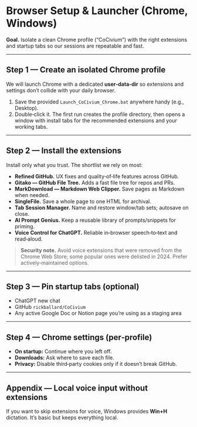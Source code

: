 # Browser Setup & Launcher (Chrome, Windows)

**Goal.**  Isolate a clean Chrome profile (“CoCivium”) with the right extensions and startup tabs so our sessions are repeatable and fast.  

---

## Step 1 — Create an isolated Chrome profile
We will launch Chrome with a dedicated **user‑data‑dir** so extensions and settings don’t collide with your daily browser.  

1. Save the provided `Launch_CoCivium_Chrome.bat` anywhere handy (e.g., Desktop).  
2. Double‑click it.  The first run creates the profile directory, then opens a window with install tabs for the recommended extensions and your working tabs.  

---

## Step 2 — Install the extensions
Install only what you trust.  The shortlist we rely on most:

- **Refined GitHub.**  UX fixes and quality‑of‑life features across GitHub.  
- **Gitako — GitHub File Tree.**  Adds a fast file tree for repos and PRs.  
- **MarkDownload — Markdown Web Clipper.**  Save pages as Markdown when needed.  
- **SingleFile.**  Save a whole page to one HTML for archival.  
- **Tab Session Manager.**  Name and restore window/tab sets; autosave on close.  
- **AI Prompt Genius.**  Keep a reusable library of prompts/snippets for priming.  
- **Voice Control for ChatGPT.**  Reliable in‑browser speech‑to‑text and read‑aloud.  

> **Security note.**  Avoid voice extensions that were removed from the Chrome Web Store; some popular ones were delisted in 2024.  Prefer actively‑maintained options.  

---

## Step 3 — Pin startup tabs (optional)
- ChatGPT new chat  
- GitHub `rickballard/CoCivium`  
- Any active Google Doc or Notion page you’re using as a staging area  

---

## Step 4 — Chrome settings (per‑profile)
- **On startup:** Continue where you left off.  
- **Downloads:** Ask where to save each file.  
- **Privacy:** Disable third‑party cookies only if it doesn’t break GitHub.  

---

## Appendix — Local voice input without extensions
If you want to skip extensions for voice, Windows provides **Win+H** dictation.  It’s basic but keeps everything local.  



